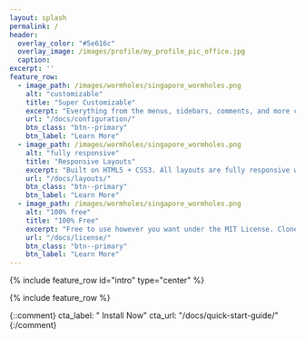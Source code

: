 ```yaml
---
layout: splash
permalink: /
header:
  overlay_color: "#5e616c"
  overlay_image: /images/profile/my_profile_pic_office.jpg
  caption:
excerpt: ''
feature_row:
  - image_path: /images/wormholes/singapore_wormholes.png
    alt: "customizable"
    title: "Super Customizable"
    excerpt: "Everything from the menus, sidebars, comments, and more can be configured or set with YAML Front Matter."
    url: "/docs/configuration/"
    btn_class: "btn--primary"
    btn_label: "Learn More"
  - image_path: /images/wormholes/singapore_wormholes.png
    alt: "fully responsive"
    title: "Responsive Layouts"
    excerpt: "Built on HTML5 + CSS3. All layouts are fully responsive with helpers to augment your content."
    url: "/docs/layouts/"
    btn_class: "btn--primary"
    btn_label: "Learn More"
  - image_path: /images/wormholes/singapore_wormholes.png
    alt: "100% free"
    title: "100% Free"
    excerpt: "Free to use however you want under the MIT License. Clone it, fork it, customize it, whatever!"
    url: "/docs/license/"
    btn_class: "btn--primary"
    btn_label: "Learn More"
---
```


{% include feature_row id="intro" type="center" %}

{% include feature_row %}




{::comment}
cta_label: "<i class='fas fa-download'></i> Install Now"
cta_url: "/docs/quick-start-guide/"
{:/comment}